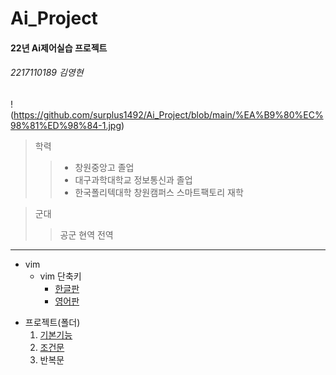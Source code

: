 # Ai_Project

#### 22년 Ai제어실습 프로젝트
###### 2217110189 김영현

! (https://github.com/surplus1492/Ai_Project/blob/main/%EA%B9%80%EC%98%81%ED%98%84-1.jpg)

> 학력
>>+ 창원중앙고 졸업
>>+ 대구과학대학교 정보통신과 졸업
>>+ 한국폴리텍대학 창원캠퍼스 스마트팩토리 재학

> 군대
>> 공군 현역 전역

------------------------------

* vim
     * vim 단축키
         * [한글판](https://github.com/surplus1492/Ai_Project/blob/main/VIM%20Cheat%20Sheet.pdf)
         * [영어판](https://github.com/surplus1492/Ai_Project/blob/main/vim-commands-cheat-sheet-by-pnap.pdf)

- 프로젝트(폴더)
    1. [기본기능](https://github.com/surplus1492/Ai_Project/tree/main/src/1.basic)
    1. [조건문](https://github.com/surplus1492/Ai_Project/tree/main/src/2.if)
    1. 반복문
